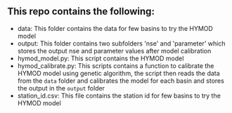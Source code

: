 ## This repo contains the following:
- data: This folder contains the data for few basins to try the HYMOD model
- output: This folder contains two subfolders 'nse' and 'parameter' which stores the output nse and parameter values after model calibration
- hymod_model.py: This script contains the HYMOD model
- hymod_calibrate.py: This scripts contains a function to calibrate the HYMOD model using genetic algorithm, the script then reads the data from the `data` folder and calibrates the model for each basin and stores the output in the `output` folder
- station_id.csv: This file contains the station id for few basins to try the HYMOD model